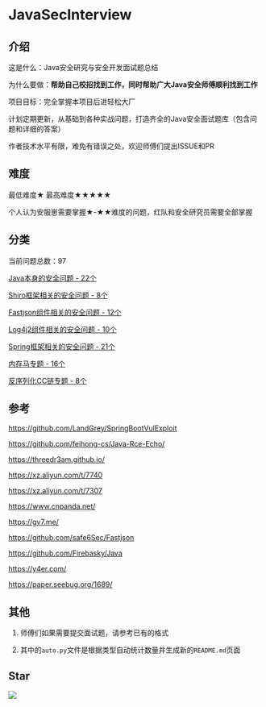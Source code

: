 # JavaSecInterview

## 介绍

这是什么：Java安全研究与安全开发面试题总结

为什么要做：**帮助自己校招找到工作，同时帮助广大Java安全师傅顺利找到工作**

项目目标：完全掌握本项目后进轻松大厂

计划定期更新，从基础到各种实战问题，打造齐全的Java安全面试题库（包含问题和详细的答案）

作者技术水平有限，难免有错误之处，欢迎师傅们提出ISSUE和PR

## 难度

最低难度★   最高难度★★★★★

个人认为安服崽需要掌握★-★★难度的问题，红队和安全研究员需要全部掌握

## 分类

当前问题总数：97

[Java本身的安全问题 - 22个](https://github.com/4ra1n/JavaSecInterview/tree/master/java)

[Shiro框架相关的安全问题 - 8个](https://github.com/4ra1n/JavaSecInterview/tree/master/shiro)

[Fastjson组件相关的安全问题 - 12个](https://github.com/4ra1n/JavaSecInterview/tree/master/fastjson)

[Log4j2组件相关的安全问题 - 10个](https://github.com/4ra1n/JavaSecInterview/tree/master/log4j2)

[Spring框架相关的安全问题 - 21个](https://github.com/4ra1n/JavaSecInterview/tree/master/spring)

[内存马专题 - 16个](https://github.com/4ra1n/JavaSecInterview/tree/master/memshell)

[反序列化CC链专题 - 8个](https://github.com/4ra1n/JavaSecInterview/tree/master/cc)

## 参考

https://github.com/LandGrey/SpringBootVulExploit

https://github.com/feihong-cs/Java-Rce-Echo/

https://threedr3am.github.io/

https://xz.aliyun.com/t/7740

https://xz.aliyun.com/t/7307

https://www.cnpanda.net/

https://gv7.me/

https://github.com/safe6Sec/Fastjson

https://github.com/Firebasky/Java

https://y4er.com/

https://paper.seebug.org/1689/

## 其他

1. 师傅们如果需要提交面试题，请参考已有的格式

2. 其中的`auto.py`文件是根据类型自动统计数量并生成新的`README.md`页面

## Star

![](https://starchart.cc/4ra1n/JavaSecInterview.svg)
